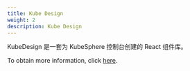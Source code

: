 ```yaml
---
title: Kube Design
weight: 2
description: Kube Design
---
```


KubeDesign 是一套为 KubeSphere 控制台创建的 React 组件库。

To obtain more information, click [here](https://design.kubesphere.io/).
